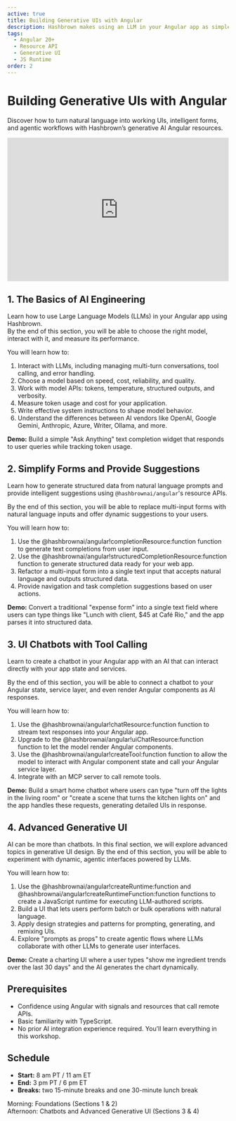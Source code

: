 ```yaml
---
active: true
title: Building Generative UIs with Angular
description: Hashbrown makes using an LLM in your Angular app as simple as a resource. In this course, we'll learn the basics of AI engineering, Hashbrown resources to simplify forms and provide suggestions, resources for building chat interfaces and exposing Angular components to the LLM, and advanced generative UI using Hashbrown's JS runtime.
tags:
  - Angular 20+
  - Resource API
  - Generative UI
  - JS Runtime
order: 2
---
```


# Building Generative UIs with Angular

<p class="subtitle">Discover how to turn natural language into working UIs, intelligent forms, and agentic workflows with Hashbrown’s generative AI Angular resources.</p>

<div style="position: relative; padding-bottom: 64.90384615384616%; height: 0;"><iframe src="https://www.loom.com/embed/024771a5020c4651af7240a6cdba9956?sid=06b1a102-5c15-45da-a8a3-486977bf458f" frameborder="0" webkitallowfullscreen mozallowfullscreen allowfullscreen style="position: absolute; top: 0; left: 0; width: 100%; height: 100%;"></iframe></div>

## 1. The Basics of AI Engineering

Learn how to use Large Language Models (LLMs) in your Angular app using Hashbrown.  
By the end of this section, you will be able to choose the right model, interact with it, and measure its performance.

You will learn how to:

1. Interact with LLMs, including managing multi-turn conversations, tool calling, and error handling.
2. Choose a model based on speed, cost, reliability, and quality.
3. Work with model APIs: tokens, temperature, structured outputs, and verbosity.
4. Measure token usage and cost for your application.
5. Write effective system instructions to shape model behavior.
6. Understand the differences between AI vendors like OpenAI, Google Gemini, Anthropic, Azure, Writer, Ollama, and more.

**Demo:** Build a simple "Ask Anything" text completion widget that responds to user queries while tracking token usage.

## 2. Simplify Forms and Provide Suggestions

Learn how to generate structured data from natural language prompts and provide intelligent suggestions using `@hashbrownai/angular`'s resource APIs.

By the end of this section, you will be able to replace multi-input forms with natural language inputs and offer dynamic suggestions to your users.

You will learn how to:

1. Use the @hashbrownai/angular!completionResource:function function to generate text completions from user input.
2. Use the @hashbrownai/angular!structuredCompletionResource:function function to generate structured data ready for your web app.
3. Refactor a multi-input form into a single text input that accepts natural language and outputs structured data.
4. Provide navigation and task completion suggestions based on user actions.

**Demo:** Convert a traditional "expense form" into a single text field where users can type things like "Lunch with client, $45 at Café Rio," and the app parses it into structured data.

## 3. UI Chatbots with Tool Calling

Learn to create a chatbot in your Angular app with an AI that can interact directly with your app state and services.

By the end of this section, you will be able to connect a chatbot to your Angular state, service layer, and even render Angular components as AI responses.

You will learn how to:

1. Use the @hashbrownai/angular!chatResource:function function to stream text responses into your Angular app.
2. Upgrade to the @hashbrownai/angular!uiChatResource:function function to let the model render Angular components.
3. Use the @hashbrownai/angular!createTool:function function to allow the model to interact with Angular component state and call your Angular service layer.
4. Integrate with an MCP server to call remote tools.

**Demo:** Build a smart home chatbot where users can type "turn off the lights in the living room" or "create a scene that turns the kitchen lights on" and the app handles these requests, generating detailed UIs in response.

## 4. Advanced Generative UI

AI can be more than chatbots. In this final section, we will explore advanced topics in generative UI design. By the end of this section, you will be able to experiment with dynamic, agentic interfaces powered by LLMs.

You will learn how to:

1. Use the @hashbrownai/angular!createRuntime:function and @hashbrownai/angular!createRuntimeFunction:function functions to create a JavaScript runtime for executing LLM-authored scripts.
2. Build a UI that lets users perform batch or bulk operations with natural language.
3. Apply design strategies and patterns for prompting, generating, and remixing UIs.
4. Explore "prompts as props" to create agentic flows where LLMs collaborate with other LLMs to generate user interfaces.

**Demo:** Create a charting UI where a user types "show me ingredient trends over the last 30 days" and the AI generates the chart dynamically.

## Prerequisites

- Confidence using Angular with signals and resources that call remote APIs.
- Basic familiarity with TypeScript.
- No prior AI integration experience required. You’ll learn everything in this workshop.

## Schedule

- **Start:** 8 am PT / 11 am ET
- **End:** 3 pm PT / 6 pm ET
- **Breaks:** two 15-minute breaks and one 30-minute lunch break

Morning: Foundations (Sections 1 & 2)  
Afternoon: Chatbots and Advanced Generative UI (Sections 3 & 4)

